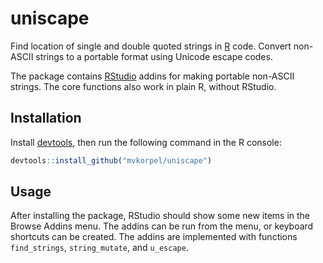 # uniscape

Find location of single and double quoted strings in
[R](https://www.r-project.org/) code. Convert non-ASCII strings to a portable
format using Unicode escape codes.

The package contains [RStudio](https://www.rstudio.com/) addins for making
portable non-ASCII strings. The core functions also work in plain R, without
RStudio.
    
## Installation

Install [devtools](https://github.com/r-lib/devtools),
then run the following command in the R console:

```R
devtools::install_github("mvkorpel/uniscape")
```

## Usage

After installing the package, RStudio should show some new items in the Browse
Addins menu. The addins can be run from the menu, or keyboard shortcuts can be
created. The addins are implemented with functions `find_strings`,
`string_mutate`, and `u_escape`.
